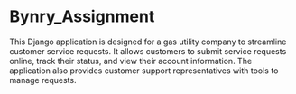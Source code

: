 # Bynry_Assignment
This Django application is designed for a gas utility company to streamline customer service requests. It allows customers to submit service requests online, track their status, and view their account information. The application also provides customer support representatives with tools to manage requests.
